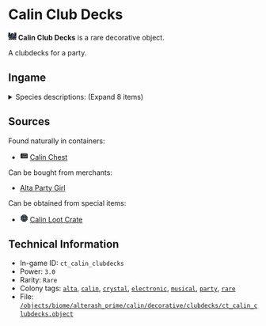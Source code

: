 # Calin Club Decks

<img src="https://raw.githubusercontent.com/Ceterai/Enternia/main/objects/biome/alterash_prime/calin/decorative/clubdecks/icon.png" alt="Calin Club Decks icon" loading="lazy" height=16px width="auto" /> **Calin Club Decks** is a rare decorative object.

A clubdecks for a party.

## Ingame

<details markdown="1"><summary>Species descriptions: (Expand 8 items)</summary>

- Alta: Not surprizing to see a club deck made in the calin style, keeping a crystal decor theme.
- Apex: Not my music style, but it's not bad.
- Avian: Who ever wants to listen to these horrible sounds?
- Floran: Floran hipss move on their own!
- Glitch: Detachedly. I don't like this kind of music.
- Human: This music is really encouraging!
- Hylotl: I can listen to that all day!
- Novakid: I'm gonna dance all night long!

</details>

## Sources

Found naturally in containers:

- <img src="https://raw.githubusercontent.com/Ceterai/Enternia/main/objects/biome/alterash_prime/calin/decorative/chest/icon.png" alt="Calin Chest icon" loading="lazy" height=16px width="auto" /> [Calin Chest](https://ceterai.github.io/MyEnternia/Wiki/CalinChest)

Can be bought from merchants:

- [Alta Party Girl](https://ceterai.github.io/MyEnternia/Wiki/AltaPartyGirl)

Can be obtained from special items:

- <img src="https://raw.githubusercontent.com/Ceterai/Enternia/main/items/active/alta/loot/biome/ct_calin_loot.png" alt="Calin Loot Crate icon" loading="lazy" height=16px width="auto" /> [Calin Loot Crate](https://ceterai.github.io/MyEnternia/Wiki/CalinLootCrate)

## Technical Information

- In-game ID: `ct_calin_clubdecks`
- Power: `3.0`
- Rarity: `Rare`
- Colony tags: [`alta`](https://ceterai.github.io/MyEnternia/Wiki/Tags/Alta), [`calin`](https://ceterai.github.io/MyEnternia/Wiki/Tags/Calin), [`crystal`](https://ceterai.github.io/MyEnternia/Wiki/Tags/Crystal), [`electronic`](https://ceterai.github.io/MyEnternia/Wiki/Tags/Electronic), [`musical`](https://ceterai.github.io/MyEnternia/Wiki/Tags/Musical), [`party`](https://ceterai.github.io/MyEnternia/Wiki/Tags/Party), [`rare`](https://ceterai.github.io/MyEnternia/Wiki/Tags/Rare)
- File: [`/objects/biome/alterash_prime/calin/decorative/clubdecks/ct_calin_clubdecks.object`](https://github.com/Ceterai/Enternia/blob/main/objects/biome/alterash_prime/calin/decorative/clubdecks/ct_calin_clubdecks.object)
